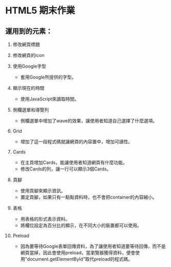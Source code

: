 # HTML5 期末作業

## 運用到的元素：

1. 修改網頁標題

2. 修改網頁的icon

3. 使用Google字型<br>
	- 套用Google所提供的字型。

4. 顯示現在的時間
	- 使用JavaScript來讀取時間。

5. 側欄選單和導覽列
	- 側欄選單中增加了wave的效果，讓使用者知道自己選擇了什麼選項。

6. Grid
	- 增加了這一段程式碼就讓網頁的內容置中，增加可讀性。

7. Cards
	- 在主頁增加Cards，能讓使用者知道網頁有什麼功能。
	- 修改Cards的列，讓一行可以顯示3個Cards。

8. 頁腳
	- 使用頁腳來顯示資訊。
	- 置定頁腳，如果只有一點點資料時，也不會把container的內容縮小。

9. 表格
	- 用表格的形式表示資料。
	- 將欄位設定為百分比的顯示，在不同大小的裝置都可以使用。

10. Preload
	- 因為要等待Google表單回傳資料，為了讓使用者知道要等待回傳，而不是網頁當掉，因此會使用preload，當瀏覽器獲得資料，便會使用"document.getElementById"取代preload的程式碼。
